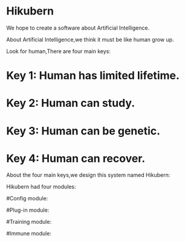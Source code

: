 # Hikubern

We hope to create a software about Artificial Intelligence.

About Artificial Intelligence,we think it must be like human grow up.

Look for human,There are four main keys:

# Key 1: Human has limited lifetime.

# Key 2: Human can study.

# Key 3: Human can be genetic.

# Key 4: Human can recover.

About the four main keys,we design this system named Hikubern:

Hikubern had four modules:

#Config module:

#Plug-in module:

#Training module:

#Immune module:
